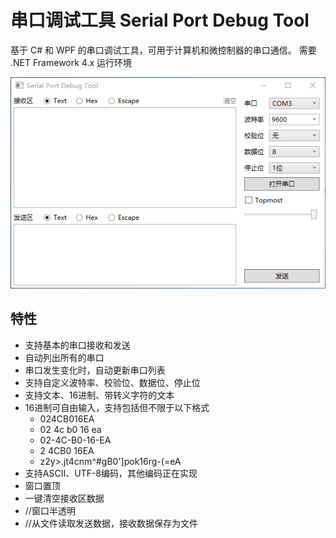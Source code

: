 # 串口调试工具 Serial Port Debug Tool
基于 C# 和 WPF 的串口调试工具，可用于计算机和微控制器的串口通信。
需要 .NET Framework 4.x 运行环境

![Screenshot](https://raw.githubusercontent.com/dingzimin/Serial-Port-Debug-Tool/master/images/Screenshot0.png)

## 特性
* 支持基本的串口接收和发送
* 自动列出所有的串口
* 串口发生变化时，自动更新串口列表
* 支持自定义波特率、校验位、数据位、停止位
* 支持文本、16进制、带转义字符的文本
* 16进制可自由输入，支持包括但不限于以下格式
    * 024CB016EA
    * 02 4c b0 16 ea
    * 02-4C-B0-16-EA
    * 2 4CB0 16EA
    * z2y>.jt4cnm^#gB0']pok16rg-(=eA
* 支持ASCII、UTF-8编码，其他编码正在实现
* 窗口置顶
* 一键清空接收区数据
* //窗口半透明
* //从文件读取发送数据，接收数据保存为文件
